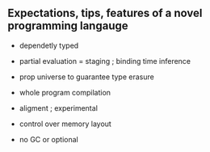 ## Expectations, tips, features of a novel programming langauge
- dependetly typed
- partial evaluation = staging ; binding time inference
- prop universe to guarantee type erasure
- whole program compilation

- aligment ; experimental
- control over memory layout
- no GC or optional